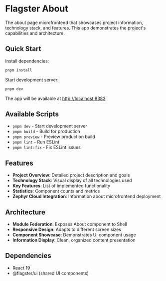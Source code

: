 # Flagster About

The about page microfrontend that showcases project information, technology stack, and features. This app demonstrates the project's capabilities and architecture.

## Quick Start

Install dependencies:
```bash
pnpm install
```

Start development server:
```bash
pnpm dev
```

The app will be available at [http://localhost:8383](http://localhost:8383).

## Available Scripts

- `pnpm dev` - Start development server
- `pnpm build` - Build for production
- `pnpm preview` - Preview production build
- `pnpm lint` - Run ESLint
- `pnpm lint:fix` - Fix ESLint issues

## Features

- **Project Overview**: Detailed project description and goals
- **Technology Stack**: Visual display of all technologies used
- **Key Features**: List of implemented functionality
- **Statistics**: Component counts and metrics
- **Zephyr Cloud Integration**: Information about microfrontend deployment

## Architecture

- **Module Federation**: Exposes About component to Shell
- **Responsive Design**: Adapts to different screen sizes
- **Component Showcase**: Demonstrates UI component usage
- **Information Display**: Clean, organized content presentation

## Dependencies

- React 19
- @flagster/ui (shared UI components)
